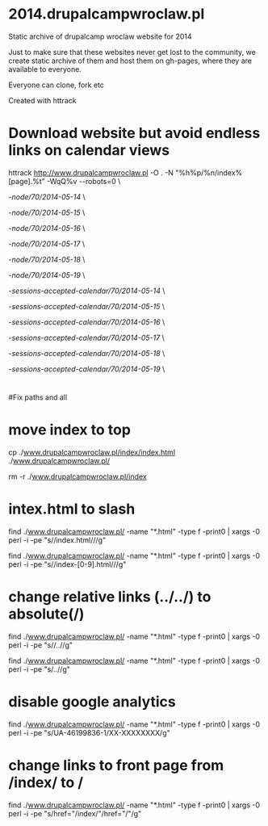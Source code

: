 2014.drupalcampwroclaw.pl
=========================

Static archive of drupalcamp wroclaw website for 2014

Just to make sure that these websites never get lost to the community, we create static archive of them and host them on gh-pages, where they are available to everyone.

Everyone can clone, fork etc


Created with httrack

# Download website but avoid endless links on calendar views
httrack http://www.drupalcampwroclaw.pl -O . -N "%h%p/%n/index%[page].%t" -WqQ%v --robots=0  \

-*node/70/2014-05-14* \

-*node/70/2014-05-15* \

-*node/70/2014-05-16* \

-*node/70/2014-05-17* \

-*node/70/2014-05-18* \

-*node/70/2014-05-19* \

-*sessions-accepted-calendar/70/2014-05-14* \

-*sessions-accepted-calendar/70/2014-05-15* \

-*sessions-accepted-calendar/70/2014-05-16* \

-*sessions-accepted-calendar/70/2014-05-17* \

-*sessions-accepted-calendar/70/2014-05-18* \

-*sessions-accepted-calendar/70/2014-05-19* \

#
#Fix paths and all
#
# move index to top

cp ./www.drupalcampwroclaw.pl/index/index.html ./www.drupalcampwroclaw.pl/

rm -r ./www.drupalcampwroclaw.pl/index

# intex.html to slash

find ./www.drupalcampwroclaw.pl/ -name "*.html" -type f -print0 | xargs -0 perl -i -pe "s/\/index.html/\//g"

find ./www.drupalcampwroclaw.pl/ -name "*.html" -type f -print0 | xargs -0 perl -i -pe "s/\/index-[0-9].html/\//g"

# change relative links (../../) to absolute(/)

find ./www.drupalcampwroclaw.pl/ -name "*.html" -type f -print0 | xargs -0 perl -i -pe "s/\/\.\.//g"

find ./www.drupalcampwroclaw.pl/ -name "*.html" -type f -print0 | xargs -0 perl -i -pe "s/\.\.//g"

# disable google analytics

find ./www.drupalcampwroclaw.pl/ -name "*.html" -type f -print0 | xargs -0 perl -i -pe "s/UA-46199836-1/XX-XXXXXXXX/g"

# change links to front page from /index/ to /

find ./www.drupalcampwroclaw.pl/ -name "*.html" -type f -print0 | xargs -0 perl -i -pe "s/href=\"\/index\/\"/href=\"\/\"/g"



